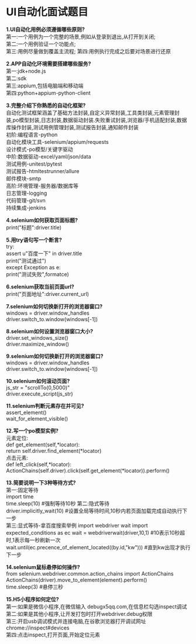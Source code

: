 # UI自动化面试题目  
**1.UI自动化用例必须遵循哪些原则?**  
    第一:一个用例为一个完整的场景,例如从登录到退出,从打开到关闭;  
    第二:一个用例验证一个功能点;  
    第三:用例尽量做到覆盖主流程;
    第四:用例执行完成之后要对场景进行还原
    
**2.APP自动化环境需要搭建哪些服务?**  
    第一:jdk+node.js  
    第二:sdk  
    第三:appium,包括电脑端和移动端  
    第四:python+appium-python-client  
    
**3.完整介绍下你熟悉的自动化框架?**  
    自动化测试框架涵盖了基础方法封装,自定义异常封装,工具类封装,元素管理封装,po模型封装,日志封装,数据驱动封装.失败重试封装,浏览器/手机适配封装,数据库操作封装,测试用例管理封装,测试报告封装,通知邮件封装  
    初阶:编程语言-python  
        自动化模块工具-selenium/appium/requests  
        设计模式-po模型/关键字驱动  
    中阶:数据驱动-excel/yaml/json/data  
        测试用例-unitest/pytest  
        测试报告-htmltestrunner/allure  
        邮件模块-smtp  
    高阶:环境管理-服务器/数据库等  
        日志管理-logging  
        代码管理-git/svn  
        持续集成-jenkins  
        
**4.selenium如何获取页面标题?**  
    print("标题":driver.title)  
    
**5.用try语句写一个断言?**  
    try:  
       assert u"百度一下" in driver.title  
       print("测试通过")  
    except Exception as e:  
       print("测试失败",formatce)  
       
**6.selenium获取当前页面url?**  
    print("页面地址":driver.current_url)  
    
**7.selenium如何切换新打开的浏览器窗口?**  
    windows = driver.window_handles  
    driver.switch_to.window(windows[-1])  
    
**8.selenium如何设置浏览器窗口大小?**  
    driver.set_windows_size()  
    driver.maximize_window()  
    
**9.selenium如何切换新打开的浏览器窗口?**  
    windows = driver.window_handles  
    driver.switch_to.window(windows[-1])  
    
**10.selenium如何滚动页面?**  
    js_str = "scrollTo(0,5000)"  
    driver.execute_script(js_str)  
    
**11.selenium判断元素存在并可见?**  
    assert_element()  
    wait_for_element_visible()  
    
**12.写一个po模型实例?**  
    元素定位:  
    def get_element(self,*locator):  
        return self.driver.find_element(*locator)  
    点击元素:  
    def left_click(self,*locator):  
        ActionChains(self.driver).click(self.get_element(*locator)).perform()  
        
**13.简要说明一下3种等待方式?**  
    第一:固定等待  
    import time  
    time.sleep(10)  #强制等待10秒
    第二:隐式等待  
    driver.implicitly_wait(10)  #设置全局等待时间,10秒内若页面加载完成自动执行下一步  
    第三:显式等待-拿百度搜索举例
    import webdriver wait
    import expected_conditions  as ec
    wait = webdriverwait(driver,10,1) #10表示10秒超时,1表示每一秒刷新一次
    wait.until(ec.precence_of_element_located((by.id,"kw")))  #直到kw出现才执行下一步  
    
**14.selenium鼠标悬停如何操作?**  
    from selenium.webdriver.common.action_chains import ActionChains  
    ActionChains(driver).move_to_element(element).perform()  
    time.sleep(3)  #悬停三秒  
    
**15.H5小程序如何定位?**  
    第一:如果是微信小程序,在微信输入  debugx5qq.com,在信息栏勾选inspect调试  
    第二:如果是其他小程序,让开发打包时打开webdriver.debug权限  
    第三:开启usb调试模式并连接电脑,在谷歌浏览器打开调试网址chrome://inspect#devices  
    第四:点击inspect,打开页面,开始定位元素  
    
    

    
